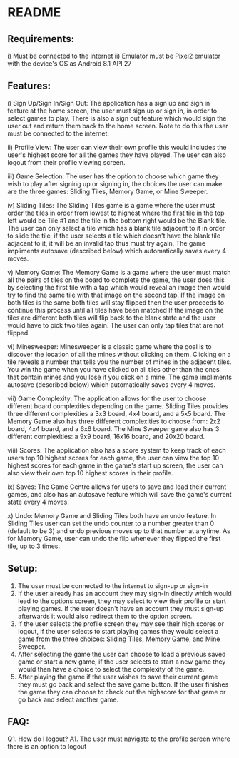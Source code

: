 # README

## Requirements:

i) Must be connected to the internet
ii) Emulator must be Pixel2 emulator with the device's OS as Android 8.1 API 27

## Features:

i) Sign Up/Sign In/Sign Out:
The application has a sign up and sign in feature at the home screen, the user must sign up or sign in, in order to select games to play.
There is also a sign out feature which would sign the user out and return them back to the home screen. Note to do this
the user must be connected to the internet.

ii) Profile View:
The user can view their own profile this would includes the user's highest score for all the games they have played. The user
can also logout from their profile viewing screen.

iii) Game Selection:
The user has the option to choose which game they wish to play after signing up or signing in, the choices the user can make are
the three games: Sliding Tiles, Memory Game, or Mine Sweeper.

iv) Sliding Tiles:
The Sliding Tiles game is a game where the user must order the tiles in order from lowest to highest where the first tile in the top left would
be Tile #1 and the tile in the bottom right would be the Blank tile. The user can only select a tile which has a blank tile
adjacent to it in order to slide the tile, if the user selects a tile which doesn't have the blank tile adjacent to it, it will be
an invalid tap thus must try again. The game impliments autosave (described below) which automatically saves every 4 moves.

v) Memory Game:
The Memory Game is a game where the user must match all the pairs of tiles on the board to complete the game, the user does this by
selecting the first tile with a tap which would reveal an image then would try to find the same tile with that image on the second tap.
If the image on both tiles is the same both tiles will stay flipped then the user proceeds to continue this process until all tiles have been matched
If the image on the tiles are different both tiles will flip back to the blank state and the user would have to pick two tiles again.
The user can only tap tiles that are not flipped.

vi) Minesweeper:
Minesweeper is a classic game where the goal is to discover the location of all the mines without clicking on them. Clicking on a tile reveals a number
that tells you the number of mines in the adjacent tiles. You win the game when you have clicked on all tiles other than the ones that contain mines and
you lose if you click on a mine. The game impliments autosave (described below) which automatically saves every 4 moves.

vii) Game Complexity:
The application allows for the user to choose different board complexities depending on the game. Sliding Tiles provides three different complexities
a 3x3 board, 4x4 board, and a 5x5 board. The Memory Game also has three different complexities to choose from: 2x2 board, 4x4 board, and a 6x6
board. The Mine Sweeper game also has 3 different complexities: a 9x9 board, 16x16 board, and 20x20 board.

viii) Scores:
The application also has a score system to keep track of each users top 10 highest scores for each game, the user can view the top 10 highest
scores for each game in the game's start up screen, the user can also view their own top 10 highest scores in their profile.

ix) Saves:
The Game Centre allows for users to save and load their current games, and also has an autosave feature which will save the game's current state
every 4 moves.

x) Undo:
Memory Game and Sliding Tiles both have an undo feature. In Sliding Tiles user can set the undo counter to a number greater than 0 (default to be 3)
and undo previous moves up to that number at anytime. As for Memory Game, user can undo the flip whenever they flipped the first tile, up to 3 times.

## Setup:

1. The user must be connected to the internet to sign-up or sign-in
2. If the user already has an account they may sign-in directly which would lead to the options screen, they may select to view their
profile or start playing games. If the user doesn't have an account they must sign-up afterwards it would also redirect them to the option screen.
3. If the user selects the profile screen they may see their high scores or logout, if the user selects to start playing games they would
select a game from the three choices: Sliding Tiles, Memory Game, and Mine Sweeper.
4. After selecting the game the user can choose to load a previous saved game or start a new game, if the user selects to start a new game
they would then have a choice to select the complexity of the game.
5. After playing the game if the user wishes to save their current game they must go back and select the save game button. If the user finishes the game
they can choose to check out the highscore for that game or go back and select another game.

## FAQ:

Q1. How do I logout?
A1. The user must navigate to the profile screen where there is an option to logout
